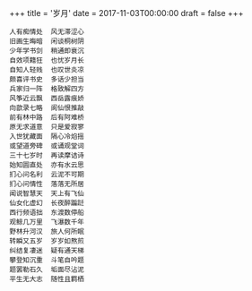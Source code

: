 +++
title = '岁月'
date = 2017-11-03T00:00:00
draft = false
+++



```text
人有痴情处  风无滞涩心
旧画生晦暗  闲谈桐树阴
少年学书剑  稍通即衰沉
自效项籍狂  也忧岁月长
自知人轻贱  也叹世炎凉
颇喜评书史  多话少担当
兵家归一阵  格致解四方
风筝近云飘  西岳露痕娇
向歆录七略  阆仙恨推敲
前有林中路  后有阿难桥
原无求道意  只是爱寂寥
入世犹藏面  隔心冷焰摇
或望道旁碑  或诵观堂词
三十七岁时  再读摩诘诗
始知圆直处  亦有水云思
扪心问名利  云泥不可期
扪心问情性  落落无所居
闻说智慧天  天上有飞仙
仙女化虚幻  长夜醉蹁跹
西行频语拙  东渡数停船
观鲸几万里  飞瀑数千年
野林升河汉  旅人何所眠
转瞬又五岁  岁岁如熬煎
纠结复凄迷  疑有通天梯
攀登知沉重  斗笔自吟题
题罢勒石久  垢面尽沾泥
平生无大志  随性且羁栖
```
